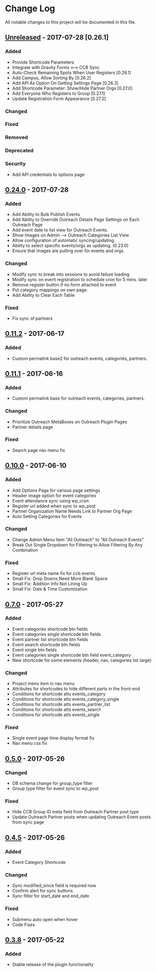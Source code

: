 # Change Log
All notable changes to this project will be documented in this file.

## [Unreleased] - 2017-07-28 [0.26.1]
### Added
- Provide Shortcode Parameters
- Integrate with Gravity Forms <--> CCB Sync
- Auto-Check Remaining Spots When User Registers [0.26.1]
- Add Campus, Allow Sorting By  [0.26.2]
- Add API As Option On Getting Settings Page [0.26.3]
- Add Shortcode Parameter: Show/Hide Partner Orgs [0.27.0]
- Add Everyone Who Registers to Group [0.27.1]
- Update Registration Form Appearance [0.27.2]

### Changed

### Fixed

### Removed

### Deprecated

### Security
- Add API credentials to options page

## [0.24.0] - 2017-07-28
### Added
- Add Ability to Bulk Publish Events
- Add Ability to Override Outreach Details Page Settings on Each Outreach Page
- Add event date to list view for Outreach Events.
- Show Images on Admin --> Outreach Categories List View
- Allow configuration of automatic syncing/updating.
- Ability to select specific events/orgs as updating. (0.23.0)
- Ensure that images are pulling over for events and orgs.

### Changed
- Modify sync to break into sessions to avoid failure loading
- Modify sync on event registration to schedule cron for 5 mins. later
- Remove register button if no form attached to event
- Put category mappings on own page.
- Add Ability to Clear Each Table

### Fixed
- Fix sync of partners

## [0.11.2] - 2017-06-17
### Added
- Custom permalink base2 for outreach events, categories, partners.

## [0.11.1] - 2017-06-16
### Added
- Custom permalink base for outreach events, categories, partners.

### Changed
- Prioritize Outreach MetaBoxes on Outreach Plugin Pages
- Partner details page

### Fixed
- Search page nav menu fix

## [0.10.0] - 2017-06-10
### Added
- Add Options Page for various page settings
- Header image option for event categories
- Event attendance sync using wp_cron
- Register url added when sync to wp_post
- Partner Organization Name Needs Link to Partner Org Page
- Auto Setting Categories for Events

### Changed
- Change Admin Menu Item "All Outreach" to "All Outreach Events"
- Break Out Single Dropdown for Filtering to Allow Filtering By Any Combination

### Fixed
- Register url meta name fix for ccb events
- Small Fix: Drop Downs Need More Blank Space
- Small Fix: Addition Info Not Lining Up
- Small Fix: Date & Time Customization

## [0.7.0] - 2017-05-27
### Added
- Event categories shortcode btn fields
- Event categories single shortcode btn fields
- Event partner list shortcode btn fields
- Event search shortcode btn fields
- Event single btn fields
- Event categories single shortcode btn field event_category
- New shortcode for some elements (header, nav, categories list large)

### Changed
- Project menu item in nav menu
- Attributes for shortcodes to hide different parts in the front-end
- Conditions for shortcode atts events_category
- Conditions for shortcode atts events_category_single
- Conditions for shortcode atts events_partner_list
- Conditions for shortcode atts events_search
- Conditions for shortcode atts events_single

### Fixed
- Single event page time display format fix
- Nav menu css fix

## [0.5.0] - 2017-05-26
### Changed
- DB schema change for group_type filter
- Group type filter for event sync to wp_post

### Fixed
- Hide CCB Group ID meta field from Outreach Partner post type
- Update Outreach Partner posts when updating Outreach Event posts from sync page

## [0.4.5] - 2017-05-26
### Added
- Event Category Shortcode

### Changed
- Sync modified_since field is required now
- Confirm alert for sync buttons
- Sync filter for start_date and end_date

### Fixed
- Submenu auto open when hover
- Code Fixes

## [0.3.8] - 2017-05-22
### Added
- Stable release of the plugin functionality

[Unreleased]: https://github.com/LiquidChurch/lqd-outreach/compare/v0.24.0...HEAD
[0.24.0]: https://github.com/LiquidChurch/lqd-outreach/compare/v0.11.2..v0.24.0
[0.11.2]: https://github.com/LiquidChurch/lqd-outreach/compare/v0.11.1..v0.11.2
[0.11.1]: https://github.com/LiquidChurch/lqd-outreach/compare/v0.10.0..v0.11.1
[0.10.0]: https://github.com/LiquidChurch/lqd-outreach/compare/v0.7.0...v0.10.0
[0.7.0]: https://github.com/LiquidChurch/lqd-outreach/compare/v0.5.0...v0.7.0
[0.5.0]: https://github.com/LiquidChurch/lqd-outreach/compare/v0.4.5...v0.5.0
[0.4.5]: https://github.com/LiquidChurch/lqd-outreach/compare/v0.3.8...v0.4.5
[0.3.8]: https://github.com/LiquidChurch/lqd-outreach/compare/0.0.0...v0.3.8